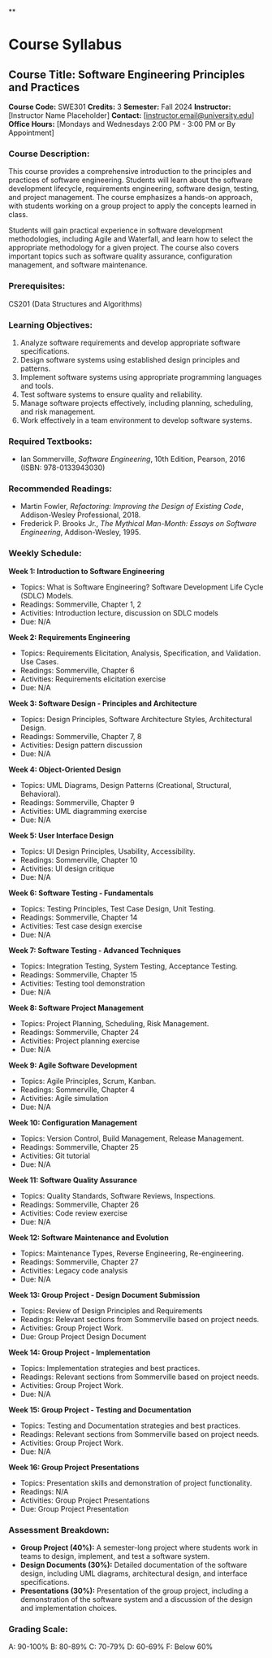 **
# Course Syllabus
## Course Title: Software Engineering Principles and Practices
**Course Code:** SWE301
**Credits:** 3
**Semester:** Fall 2024
**Instructor:** [Instructor Name Placeholder]
**Contact:** [instructor.email@university.edu]
**Office Hours:** [Mondays and Wednesdays 2:00 PM - 3:00 PM or By Appointment]

### Course Description:
This course provides a comprehensive introduction to the principles and practices of software engineering. Students will learn about the software development lifecycle, requirements engineering, software design, testing, and project management. The course emphasizes a hands-on approach, with students working on a group project to apply the concepts learned in class.

Students will gain practical experience in software development methodologies, including Agile and Waterfall, and learn how to select the appropriate methodology for a given project. The course also covers important topics such as software quality assurance, configuration management, and software maintenance.

### Prerequisites:
CS201 (Data Structures and Algorithms)

### Learning Objectives:
1.  Analyze software requirements and develop appropriate software specifications.
2.  Design software systems using established design principles and patterns.
3.  Implement software systems using appropriate programming languages and tools.
4.  Test software systems to ensure quality and reliability.
5.  Manage software projects effectively, including planning, scheduling, and risk management.
6.  Work effectively in a team environment to develop software systems.

### Required Textbooks:
- Ian Sommerville, *Software Engineering*, 10th Edition, Pearson, 2016 (ISBN: 978-0133943030)

### Recommended Readings:
- Martin Fowler, *Refactoring: Improving the Design of Existing Code*, Addison-Wesley Professional, 2018.
- Frederick P. Brooks Jr., *The Mythical Man-Month: Essays on Software Engineering*, Addison-Wesley, 1995.

### Weekly Schedule:
**Week 1: Introduction to Software Engineering**
- Topics: What is Software Engineering? Software Development Life Cycle (SDLC) Models.
- Readings: Sommerville, Chapter 1, 2
- Activities: Introduction lecture, discussion on SDLC models
- Due: N/A

**Week 2: Requirements Engineering**
- Topics: Requirements Elicitation, Analysis, Specification, and Validation. Use Cases.
- Readings: Sommerville, Chapter 6
- Activities: Requirements elicitation exercise
- Due: N/A

**Week 3: Software Design - Principles and Architecture**
- Topics: Design Principles, Software Architecture Styles, Architectural Design.
- Readings: Sommerville, Chapter 7, 8
- Activities: Design pattern discussion
- Due: N/A

**Week 4: Object-Oriented Design**
- Topics: UML Diagrams, Design Patterns (Creational, Structural, Behavioral).
- Readings: Sommerville, Chapter 9
- Activities: UML diagramming exercise
- Due: N/A

**Week 5: User Interface Design**
- Topics: UI Design Principles, Usability, Accessibility.
- Readings: Sommerville, Chapter 10
- Activities: UI design critique
- Due: N/A

**Week 6: Software Testing - Fundamentals**
- Topics: Testing Principles, Test Case Design, Unit Testing.
- Readings: Sommerville, Chapter 14
- Activities: Test case design exercise
- Due: N/A

**Week 7: Software Testing - Advanced Techniques**
- Topics: Integration Testing, System Testing, Acceptance Testing.
- Readings: Sommerville, Chapter 15
- Activities: Testing tool demonstration
- Due: N/A

**Week 8: Software Project Management**
- Topics: Project Planning, Scheduling, Risk Management.
- Readings: Sommerville, Chapter 24
- Activities: Project planning exercise
- Due: N/A

**Week 9: Agile Software Development**
- Topics: Agile Principles, Scrum, Kanban.
- Readings: Sommerville, Chapter 4
- Activities: Agile simulation
- Due: N/A

**Week 10: Configuration Management**
- Topics: Version Control, Build Management, Release Management.
- Readings: Sommerville, Chapter 25
- Activities: Git tutorial
- Due: N/A

**Week 11: Software Quality Assurance**
- Topics: Quality Standards, Software Reviews, Inspections.
- Readings: Sommerville, Chapter 26
- Activities: Code review exercise
- Due: N/A

**Week 12: Software Maintenance and Evolution**
- Topics: Maintenance Types, Reverse Engineering, Re-engineering.
- Readings: Sommerville, Chapter 27
- Activities: Legacy code analysis
- Due: N/A

**Week 13: Group Project - Design Document Submission**
- Topics: Review of Design Principles and Requirements
- Readings: Relevant sections from Sommerville based on project needs.
- Activities: Group Project Work.
- Due: Group Project Design Document

**Week 14: Group Project - Implementation**
- Topics: Implementation strategies and best practices.
- Readings: Relevant sections from Sommerville based on project needs.
- Activities: Group Project Work.
- Due: N/A

**Week 15: Group Project - Testing and Documentation**
- Topics: Testing and Documentation strategies and best practices.
- Readings: Relevant sections from Sommerville based on project needs.
- Activities: Group Project Work.
- Due: N/A

**Week 16: Group Project Presentations**
- Topics: Presentation skills and demonstration of project functionality.
- Readings: N/A
- Activities: Group Project Presentations
- Due: Group Project Presentation

### Assessment Breakdown:
*   **Group Project (40%):** A semester-long project where students work in teams to design, implement, and test a software system.
*   **Design Documents (30%):** Detailed documentation of the software design, including UML diagrams, architectural design, and interface specifications.
*   **Presentations (30%):** Presentation of the group project, including a demonstration of the software system and a discussion of the design and implementation choices.

### Grading Scale:
A: 90-100%
B: 80-89%
C: 70-79%
D: 60-69%
F: Below 60%